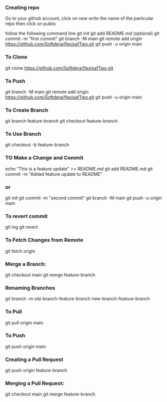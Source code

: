 ### Creating repo

Go to your github account, click on new
write the name of the particular repo then click on public

follow the following command line
git init
git add README.md (optional)
git commit -m "first commit"
git branch -M main
git remote add origin https://github.com/Softdera/flexisafTwo.git
git push -u origin main

### To Clone

git clone https://github.com/Softdera/flexisafTwo.git


### To Push 
git branch -M main
git remote add origin https://github.com/Softdera/flexisafTwo.git
git push -u origin main


### To Create Branch

git branch feature-branch
git checkout feature-branch

### To Use Branch
git checkout -b feature-branch

### TO Make a Change and Commit
echo "This is a feature update" >> README.md
git add README.md
git commit -m "Added feature update to README"

### or 

git init
git commit -m "second commit"
git branch -M main
git push -u origin main


### To revert commit
git log
git revert <commit-hash>

### To Fetch Changes from Remote
git fetch origin

### Merge a Branch:

git checkout main
git merge feature-branch

### Renaming Branches
git branch -m old-branch-feature-branch new-branch-feature-branch

### To Pull
git pull origin main

### To Push
git push origin main

### Creating a Pull Request
git push origin feature-branch


### Merging a Pull Request:
git checkout main
git merge feature-branch



